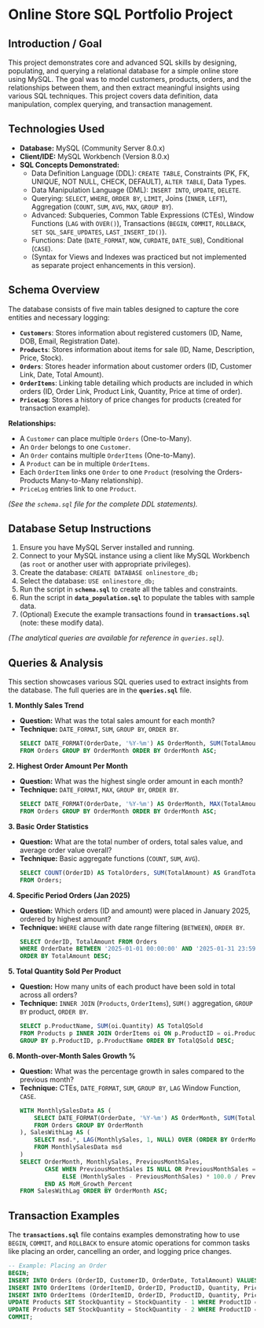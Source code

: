 # Online Store SQL Portfolio Project

## Introduction / Goal

This project demonstrates core and advanced SQL skills by designing, populating, and querying a relational database for a simple online store using MySQL. The goal was to model customers, products, orders, and the relationships between them, and then extract meaningful insights using various SQL techniques. This project covers data definition, data manipulation, complex querying, and transaction management.

## Technologies Used

* **Database:** MySQL (Community Server 8.0.x)
* **Client/IDE:** MySQL Workbench (Version 8.0.x)
* **SQL Concepts Demonstrated:**
    * Data Definition Language (DDL): `CREATE TABLE`, Constraints (PK, FK, UNIQUE, NOT NULL, CHECK, DEFAULT), `ALTER TABLE`, Data Types.
    * Data Manipulation Language (DML): `INSERT INTO`, `UPDATE`, `DELETE`.
    * Querying: `SELECT`, `WHERE`, `ORDER BY`, `LIMIT`, Joins (`INNER`, `LEFT`), Aggregation (`COUNT`, `SUM`, `AVG`, `MAX`, `GROUP BY`).
    * Advanced: Subqueries, Common Table Expressions (CTEs), Window Functions (`LAG` with `OVER()`), Transactions (`BEGIN`, `COMMIT`, `ROLLBACK`, `SET SQL_SAFE_UPDATES`, `LAST_INSERT_ID()`).
    * Functions: Date (`DATE_FORMAT`, `NOW`, `CURDATE`, `DATE_SUB`), Conditional (`CASE`).
    * (Syntax for Views and Indexes was practiced but not implemented as separate project enhancements in this version).

## Schema Overview

The database consists of five main tables designed to capture the core entities and necessary logging:

* **`Customers`**: Stores information about registered customers (ID, Name, DOB, Email, Registration Date).
* **`Products`**: Stores information about items for sale (ID, Name, Description, Price, Stock).
* **`Orders`**: Stores header information about customer orders (ID, Customer Link, Date, Total Amount).
* **`OrderItems`**: Linking table detailing which products are included in which orders (ID, Order Link, Product Link, Quantity, Price at time of order).
* **`PriceLog`**: Stores a history of price changes for products (created for transaction example).

**Relationships:**
* A `Customer` can place multiple `Orders` (One-to-Many).
* An `Order` belongs to one `Customer`.
* An `Order` contains multiple `OrderItems` (One-to-Many).
* A `Product` can be in multiple `OrderItems`.
* Each `OrderItem` links one `Order` to one `Product` (resolving the Orders-Products Many-to-Many relationship).
* `PriceLog` entries link to one `Product`.

*(See the `schema.sql` file for the complete DDL statements).*

## Database Setup Instructions

1.  Ensure you have MySQL Server installed and running.
2.  Connect to your MySQL instance using a client like MySQL Workbench (as `root` or another user with appropriate privileges).
3.  Create the database: `CREATE DATABASE onlinestore_db;`
4.  Select the database: `USE onlinestore_db;`
5.  Run the script in **`schema.sql`** to create all the tables and constraints.
6.  Run the script in **`data_population.sql`** to populate the tables with sample data.
7.  (Optional) Execute the example transactions found in **`transactions.sql`** (note: these modify data).

*(The analytical queries are available for reference in `queries.sql`)*.

## Queries & Analysis

This section showcases various SQL queries used to extract insights from the database. The full queries are in the **`queries.sql`** file.

**1. Monthly Sales Trend**
* **Question:** What was the total sales amount for each month?
* **Technique:** `DATE_FORMAT`, `SUM`, `GROUP BY`, `ORDER BY`.
    ```sql
    SELECT DATE_FORMAT(OrderDate, '%Y-%m') AS OrderMonth, SUM(TotalAmount) AS MonthlyTotal
    FROM Orders GROUP BY OrderMonth ORDER BY OrderMonth ASC;
    ```

**2. Highest Order Amount Per Month**
* **Question:** What was the highest single order amount in each month?
* **Technique:** `DATE_FORMAT`, `MAX`, `GROUP BY`, `ORDER BY`.
    ```sql
    SELECT DATE_FORMAT(OrderDate, '%Y-%m') AS OrderMonth, MAX(TotalAmount) AS MaxOrderAmountInMonth
    FROM Orders GROUP BY OrderMonth ORDER BY OrderMonth ASC;
    ```

**3. Basic Order Statistics**
* **Question:** What are the total number of orders, total sales value, and average order value overall?
* **Technique:** Basic aggregate functions (`COUNT`, `SUM`, `AVG`).
    ```sql
    SELECT COUNT(OrderID) AS TotalOrders, SUM(TotalAmount) AS GrandTotalSales, AVG(TotalAmount) AS AverageOrderValue
    FROM Orders;
    ```

**4. Specific Period Orders (Jan 2025)**
* **Question:** Which orders (ID and amount) were placed in January 2025, ordered by highest amount?
* **Technique:** `WHERE` clause with date range filtering (`BETWEEN`), `ORDER BY`.
    ```sql
    SELECT OrderID, TotalAmount FROM Orders
    WHERE OrderDate BETWEEN '2025-01-01 00:00:00' AND '2025-01-31 23:59:59'
    ORDER BY TotalAmount DESC;
    ```

**5. Total Quantity Sold Per Product**
* **Question:** How many units of each product have been sold in total across all orders?
* **Technique:** `INNER JOIN` (`Products`, `OrderItems`), `SUM()` aggregation, `GROUP BY` product, `ORDER BY`.
    ```sql
    SELECT p.ProductName, SUM(oi.Quantity) AS TotalQSold
    FROM Products p INNER JOIN OrderItems oi ON p.ProductID = oi.ProductID
    GROUP BY p.ProductID, p.ProductName ORDER BY TotalQSold DESC;
    ```

**6. Month-over-Month Sales Growth %**
* **Question:** What was the percentage growth in sales compared to the previous month?
* **Technique:** CTEs, `DATE_FORMAT`, `SUM`, `GROUP BY`, `LAG` Window Function, `CASE`.
    ```sql
    WITH MonthlySalesData AS (
        SELECT DATE_FORMAT(OrderDate, '%Y-%m') AS OrderMonth, SUM(TotalAmount) AS MonthlySales
        FROM Orders GROUP BY OrderMonth
    ), SalesWithLag AS (
        SELECT msd.*, LAG(MonthlySales, 1, NULL) OVER (ORDER BY OrderMonth ASC) AS PreviousMonthSales
        FROM MonthlySalesData msd
    )
    SELECT OrderMonth, MonthlySales, PreviousMonthSales,
           CASE WHEN PreviousMonthSales IS NULL OR PreviousMonthSales = 0 THEN NULL
                ELSE (MonthlySales - PreviousMonthSales) * 100.0 / PreviousMonthSales
           END AS MoM_Growth_Percent
    FROM SalesWithLag ORDER BY OrderMonth ASC;
    ```

## Transaction Examples

The **`transactions.sql`** file contains examples demonstrating how to use `BEGIN`, `COMMIT`, and `ROLLBACK` to ensure atomic operations for common tasks like placing an order, cancelling an order, and logging price changes.

```sql
-- Example: Placing an Order
BEGIN;
INSERT INTO Orders (OrderID, CustomerID, OrderDate, TotalAmount) VALUES (NULL, 2, NOW(), 397.99);
INSERT INTO OrderItems (OrderItemID, OrderID, ProductID, Quantity, PricePerItem) VALUES (NULL, LAST_INSERT_ID(), 3, 1, 199.99);
INSERT INTO OrderItems (OrderItemID, OrderID, ProductID, Quantity, PricePerItem) VALUES (NULL, LAST_INSERT_ID(), 6, 2, 99.00);
UPDATE Products SET StockQuantity = StockQuantity - 1 WHERE ProductID = 3;
UPDATE Products SET StockQuantity = StockQuantity - 2 WHERE ProductID = 6;
COMMIT;
